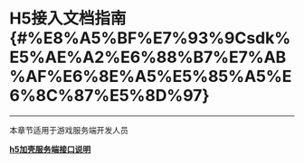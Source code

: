 # H5接入文档指南 {#%E8%A5%BF%E7%93%9Csdk%E5%AE%A2%E6%88%B7%E7%AB%AF%E6%8E%A5%E5%85%A5%E6%8C%87%E5%8D%97}

---

本章节适用于游戏服务端开发人员

[**h5加壳服务端接口说明**](/jie-ru-wen-dang/21-h5jia-ke-fu-wu-duan-jie-kou-shuo-ming.md "h5加壳服务端接口说明")


